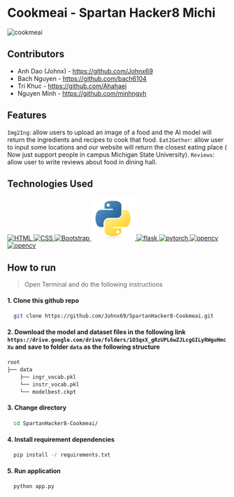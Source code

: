 # Cookmeai - Spartan Hacker8 Michi

![cookmeai](https://user-images.githubusercontent.com/93436870/215383512-4ff3afa9-9ceb-4856-b660-793d10fca0b3.png)


## Contributors

- Anh Dao (Johnx) - https://github.com/Johnx69
- Bach Nguyen - https://github.com/bach6104
- Tri Khuc - https://github.com/Ahahaei
- Nguyen Minh - https://github.com/minhngvh

## Features

`Img2Ing`: allow users to upload an image of a food and the AI model will return the ingredients and recipes to cook that food.
`Eat2Gether`: allow user to input some locations and our website will return the closest eating place ( Now just support people in campus Michigan State University).
`Reviews`: allow user to write reviews about food in dining hall.

## Technologies Used

<a href="https://en.wikipedia.org/wiki/HTML" target="_blank" rel="noreferrer"> <img src="https://www.vectorlogo.zone/logos/w3_html5/w3_html5-icon.svg" alt="HTML" width="100" height="100"/> </a>
<a href="https://en.wikipedia.org/wiki/CSS" target="_blank" rel="noreferrer"> <img src="https://www.vectorlogo.zone/logos/w3_css/w3_css-icon.svg" alt="CSS" width="100" height="100"/> </a>
<a href="https://getbootstrap.com/" target="_blank" rel="noreferrer"> <img src="https://www.vectorlogo.zone/logos/getbootstrap/getbootstrap-ar21.svg" alt="Bootstrap" width="100" height="100"/> </a>
<a href="https://www.python.org" target="_blank" rel="noreferrer"> <img src="https://raw.githubusercontent.com/devicons/devicon/master/icons/python/python-original.svg" alt="python" width="100" height="100"/> </a>
<a href="https://flask.palletsprojects.com/" target="_blank" rel="noreferrer"> <img src="https://www.vectorlogo.zone/logos/pocoo_flask/pocoo_flask-icon.svg" alt="flask" width="100" height="100"/> </a>
<a href="https://pytorch.org/" target="_blank" rel="noreferrer"> <img src="https://www.vectorlogo.zone/logos/pytorch/pytorch-icon.svg" alt="pytorch" width="100" height="100"/> </a>
<a href="https://opencv.org/" target="_blank" rel="noreferrer"> <img src="https://www.vectorlogo.zone/logos/opencv/opencv-icon.svg" alt="opencv" width="100" height="100"/> </a>
<a href="https://sqlite.org/index.html" target="_blank" rel="noreferrer"> <img src="https://www.vectorlogo.zone/logos/sqlite/sqlite-ar21.svg" alt="opencv" width="100" height="100"/> </a>

## How to run

> Open Terminal and do the following instructions

#### 1. Clone this github repo

```bash
  git clone https://github.com/Johnx69/SpartanHacker8-Cookmeai.git
```

#### 2. Download the model and dataset files in the following link `https://drive.google.com/drive/folders/1O3qxX_gRzUPL6wZJLcgGILyRWguHmcXu` and save to folder `data` as the following structure

```bash
root
├── data
    ├── ingr_vocab.pkl
    └── instr_vocab.pkl
    └── modelbest.ckpt
```

#### 3. Change directory

```bash
  cd SpartanHacker8-Cookmeai/ 
```

#### 4. Install requirement dependencies

```bash
  pip install -r requirements.txt
```

#### 5. Run application

```bash
  python app.py
```
